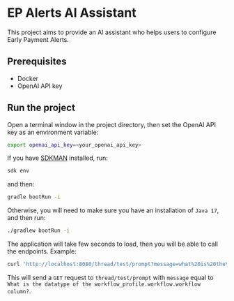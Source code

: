 # EP Alerts AI Assistant
This project aims to provide an AI assistant who helps users to configure Early Payment Alerts.

## Prerequisites
* Docker
* OpenAI API key

## Run the project
Open a terminal window in the project directory, then set the OpenAI API key as an environment variable:
```bash
export openai_api_key=<your_openai_api_key>
```

If you have [SDKMAN](https://sdkman.io/) installed, run:
```bash
sdk env
```
and then:
```bash
gradle bootRun -i
```

Otherwise, you will need to make sure you have an installation of `Java 17`, and then run:
```bash
./gradlew bootRun -i
```
The application will take few seconds to load, then you will be able to call the endpoints. Example:
```bash
curl 'http://localhost:8080/thread/test/prompt?message=what%20is%20the%20datatype%20of%20the%20workflow_profile.workflow%20column?'
```
This will send a `GET` request to `thread/test/prompt` with `message` equal to `What is the datatype of the workflow_profile.workflow.workflow column?`.